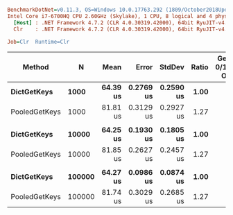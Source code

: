 ``` ini

BenchmarkDotNet=v0.11.3, OS=Windows 10.0.17763.292 (1809/October2018Update/Redstone5)
Intel Core i7-6700HQ CPU 2.60GHz (Skylake), 1 CPU, 8 logical and 4 physical cores
  [Host] : .NET Framework 4.7.2 (CLR 4.0.30319.42000), 64bit RyuJIT-v4.7.3324.0
  Clr    : .NET Framework 4.7.2 (CLR 4.0.30319.42000), 64bit RyuJIT-v4.7.3324.0

Job=Clr  Runtime=Clr  

```
|        Method |      N |     Mean |     Error |    StdDev | Ratio | Gen 0/1k Op | Gen 1/1k Op | Gen 2/1k Op | Allocated Memory/Op |
|-------------- |------- |---------:|----------:|----------:|------:|------------:|------------:|------------:|--------------------:|
|   **DictGetKeys** |   **1000** | **64.39 us** | **0.2769 us** | **0.2590 us** |  **1.00** |           **-** |           **-** |           **-** |                   **-** |
| PooledGetKeys |   1000 | 81.81 us | 0.3129 us | 0.2927 us |  1.27 |           - |           - |           - |                   - |
|               |        |          |           |           |       |             |             |             |                     |
|   **DictGetKeys** |  **10000** | **64.25 us** | **0.1930 us** | **0.1805 us** |  **1.00** |           **-** |           **-** |           **-** |                   **-** |
| PooledGetKeys |  10000 | 81.85 us | 0.2627 us | 0.2457 us |  1.27 |           - |           - |           - |                   - |
|               |        |          |           |           |       |             |             |             |                     |
|   **DictGetKeys** | **100000** | **64.27 us** | **0.0986 us** | **0.0874 us** |  **1.00** |           **-** |           **-** |           **-** |                   **-** |
| PooledGetKeys | 100000 | 81.74 us | 0.3029 us | 0.2685 us |  1.27 |           - |           - |           - |                   - |
